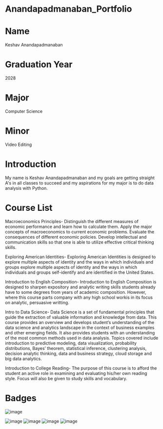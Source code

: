 # Anandapadmanaban_Portfolio
# Name
Keshav Anandapadmanaban
# Graduation Year
2028
# Major
Computer Science
# Minor 
Video Editing
# Introduction
My name is Keshav Anandapadmanaban and my goals are getting straight A's in all classes to succeed and my aspirations for my major is to do data analysis with Python.
# Course List
Macroeconomics Principles- Distinguish the different measures of economic performance and learn how to calculate them. Apply the major concepts of macroeconomics to current economic problems. Evaluate the consequences of different economic policies. Develop intellectual and communication skills so that one is able to utilize effective critical thinking skills.

Exploring American Identities- Exploring American Identities is designed to explore multiple aspects of identity and the ways in which individuals and groups explore multiple aspects of identity and the ways in which individuals and groups self-identify and are identified in the United States. 

Introduction to English Composition- Introduction to English Composition is designed to sharpen expository and analytic writing skills students already have to some degrees from years of academic composition. However, where this course parts company with any high school workis in its focus on analytic, persuasive writting. 

Intro to Data Science- Data Science is a set of fundamental principles that guide the extraction of valuable information and knowledge from data. This course provides an overview and develops student’s understanding of the data science and analytics landscape in the context of business examples and other emerging fields. It also provides students with an understanding of the most common methods used in data analysis. Topics covered include introduction to predictive modeling, data visualization, probability distributions, Bayes’ theorem, statistical inference, clustering analysis, decision analytic thinking, data and business strategy, cloud storage and big data analytics.

Introduction to College Reading- The purpose of this course is to afford the student an active role in examining and evaluating his/her own reading style. Focus will also be given to study skills and vocabulary.
# Badges
![image](https://github.com/user-attachments/assets/4416ebd8-8ec0-4b01-bd66-36e1f4e8e8cc)

![image](https://github.com/user-attachments/assets/5f4a402b-d1e1-4b31-abf7-3814a056b7a0)
![image](https://github.com/user-attachments/assets/ee138216-9299-47ea-9145-434510522e4b)
![image](https://github.com/user-attachments/assets/44a563d9-6e7a-4dbc-afdb-0abcb8e32ad5)
![image](https://github.com/user-attachments/assets/706b22ba-0d15-4dda-845a-a2d27f80a509)

